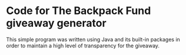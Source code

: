 # Code for The Backpack Fund giveaway generator

This simple program was written using Java and its built-in packages
in order to maintain a high level of transparency for the giveaway.
